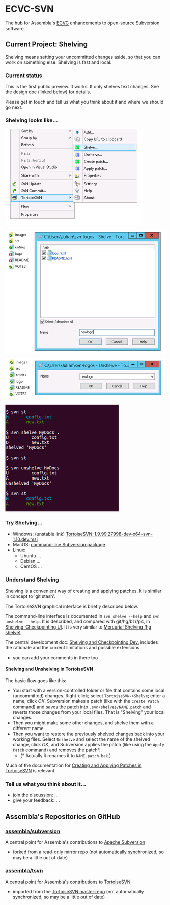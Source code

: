 # ECVC-SVN
The hub for Assembla's [ECVC](https://www.assembla.com/ecvc) enhancements to open-source Subversion software.

## Current Project: Shelving
Shelving means setting your uncommitted changes aside, so that you can work on something else. Shelving is fast and local.

### Current status
This is the first public preview. It works. It only shelves text changes. See the design doc (linked below) for details.

Please get in touch and tell us what you think about it and where we should go next.

### Shelving looks like...
![context menu](tsvn-1-cmenu-shelve.png)

![shelve dialog](tsvn-2-dlg-shelve.png)

![unshelve dialog](tsvn-2-dlg-unshelve.png)

![command line](shelve-demo-1.png)

### Try Shelving...
  * Windows: (unstable link)
    [TortoiseSVN-1.9.99.27998-dev-x64-svn-1.10.dev.msi](https://s3.amazonaws.com/assembla-binaries/TortoiseSVN/shelve/jobs/TSVN_shelve/18/TortoiseSVN-1.9.99.27998-dev-x64-svn-1.10.dev.msi)
  * MacOS: [command-line Subversion package](http://example.com/subversion-shelve.pkg)
  * Linux:
    * Ubuntu ...
    * Debian ...
    * CentOS ...

### Understand Shelving
Shelving is a convenient way of creating and applying patches. It is similar in concept to 'git stash'.

The TortoiseSVN graphical interface is briefly described below.

The command-line interface is documented in `svn shelve --help` and `svn unshelve --help`. It is described, and compared with git/hg/bzr/p4, in [Shelving-Checkpointing UI](https://docs.google.com/document/d/1Z0HZfpWRnU0ke2G7H20V0-my_egV_BY4D_aGlfvKuTk/edit#heading=h.wkc757u986cn). It is very similar to [Mercurial Shelving (hg shelve)](https://www.selenic.com/mercurial/hg.1.html#shelve).

The central development doc: [Shelving and Checkpointing Dev.](https://docs.google.com/document/d/1PVgw0BdPF7v67oxIK7B_Yjmr3p28ojabP5N1PfZTsHk) includes the rationale and the current limitations and possible extensions.
  * you can add your comments in there too

#### Shelving and Unshelving in TortoiseSVN
The basic flow goes like this:
* You start with a version-controlled folder or file that contains some local (uncommitted) changes. Right-click; select `TortoiseSVN->Shelve`; enter a name; click *OK*. Subversion makes a patch (like with the `Create Patch` command) and saves the patch into `.svn/shelves/NAME.patch` and reverts those changes from your local files. That is "Shelving" your local changes.
* Then you might make some other changes, and shelve them with a different name.
* Then you want to restore the previously shelved changes back into your working files. Select `Unshelve` and select the name of the shelved change, click *OK*, and Subversion applies the patch (like using the `Apply Patch` command) and removes the patch*.
  * (* Actually it renames it to `NAME.patch.bak`.)

Much of the documentation for [Creating and Applying Patches in TortoiseSVN](https://tortoisesvn.net/docs/nightly/TortoiseSVN_en/tsvn-dug-patch.html) is relevant.
  
### Tell us what you think about it...
* join the discussion: ...
* give your feedback: ...

## Assembla's Repositories on GitHub

### [assembla/subversion](https://github.com/assembla/subversion)
A central point for Assembla's contributions to [Apache Subversion](http://subversion.apache.org)
  * forked from a read-only [mirror repo](https://github.com/apache/subversion)
    (not automatically synchronized, so may be a little out of date)

### [assembla/tsvn](https://github.com/assembla/tsvn)
A central point for Assembla's contributions to [TortoiseSVN](http://tortoisesvn.net)
  * imported from the [TortoiseSVN master repo](https://sourceforge.net/p/tortoisesvn/code/)
    (not automatically synchronized, so may be a little out of date)
